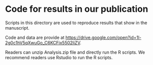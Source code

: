 # Code for results in our publication

Scripts in this directory are used to reproduce results that show in the manuscript.

Code and data are provide at https://drive.google.com/open?id=1l-2g0c1hV5qXwuGo_C6KCFix5502liZV. 

Readers can unzip Analysis.zip file and directly run the R scripts. We recommend readers use Rstudio to run the R scripts.




